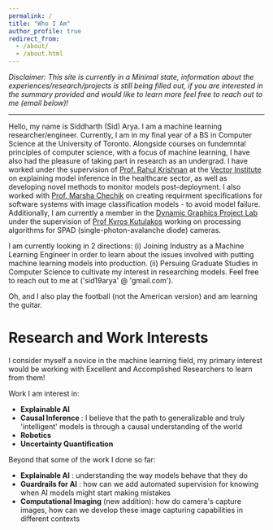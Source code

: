 ```yaml
---
permalink: /
title: "Who I Am"
author_profile: true
redirect_from: 
  - /about/
  - /about.html
---
```




*Disclaimer: This site is currently in a Minimal state, information about the experiences/research/projects is still being filled out, if you are interested in the summary provided and would like to learn more feel free to reach out to me (email below)!*

---

Hello, my name is Siddharth (Sid) Arya. I am a machine learning researcher/engineer. Currently, I am in my final year of a BS in Computer Science at the University of Toronto. Alongside courses on fundemntal principles of computer science, with a focus of machine learning, I have also had the pleasure of taking part in research as an undergrad. I have worked under the supervision of  [Prof. Rahul Krishnan](https://www.cs.toronto.edu/~rahulgk/index.html) at the [Vector Institute](https://vectorinstitute.ai/) on explaining model inference in the healthcare sector, as well as developing novel methods to monitor models post-deployment. I also worked with [Prof. Marsha Chechik](https://www.cs.toronto.edu/~chechik/) on creating requirment specifications for software systems with image classification models - to avoid model failure. Additionally, I am currently a member in the [Dynamic Graphics Project Lab](https://www.dgp.toronto.edu/) under the supervision of [Prof Kyros Kutulakos](https://www.cs.toronto.edu/~kyros/) working on processing algorithms for SPAD (single-photon-avalanche diode) cameras.

I am currently looking in 2 directions: (i) Joining Industry as a Machine Learning Engineer in order to learn about the issues involved with putting machine learning models into production. (ii) Persuing Graduate Studies in Computer Science to cultivate my interest in researching models. Feel free to reach out to me at ('sid19arya' @ 'gmail.com').

Oh, and I also play the football (not the American version) and am learning the guitar. 

Research and Work Interests
======
I consider myself a novice in the machine learning field, my primary interest would be working with Excellent and Accomplished Researchers to learn from them! 

Work I am interest in:

- **Explainable AI** 
- **Causal Inference** : I believe that the path to generalizable and truly 'intelligent' models is through a causal understanding of the world
- **Robotics**
- **Uncertainty Quantification**

Beyond that some of the work I done so far:

- **Explainable AI** : understanding the way models behave that they do
- **Guardrails for AI** : how can we add automated supervision for knowing when AI models might start making mistakes
- **Computational Imaging** (new addition): how do camera's capture images, how can we develop these image capturing capabilities in different contexts

